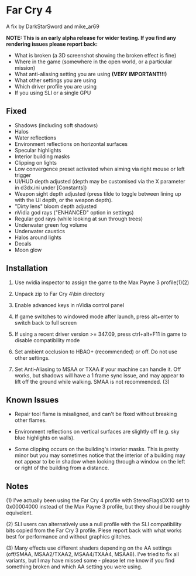 Far Cry 4
=========

A fix by DarkStarSword and mike_ar69

**NOTE: This is an early alpha release for wider testing. If you find any
rendering issues please report back:**

- What is broken (a 3D screenshot showing the broken effect is fine)
- Where in the game (somewhere in the open world, or a particular mission)
- What anti-aliasing setting you are using **(VERY IMPORTANT!!!)**
- What other settings you are using
- Which driver profile you are using
- If you using SLI or a single GPU

Fixed
-----
- Shadows (including soft shadows)
- Halos
- Water reflections
- Environment reflections on horizontal surfaces
- Specular highlights
- Interior building masks
- Clipping on lights
- Low convergence preset activated when aiming via right mouse or left trigger
- UI/HUD depth adjusted (depth may be customised via the X parameter in
  d3dx.ini under \[Constants\])
- Weapon sight depth adjusted (press tilde to toggle between lining up with the
  UI depth, or the weapon depth).
- "Dirty lens" bloom depth adjusted
- nVidia god rays ("ENHANCED" option in settings)
- Regular god rays (while looking at sun through trees)
- Underwater green fog volume
- Underwater caustics
- Halos around lights
- Decals
- Moon glow

Installation
------------
1. Use nvidia inspector to assign the game to the Max Payne 3 profile(1)(2)

2. Unpack zip to Far Cry 4\bin directory

3. Enable advanced keys in nVidia control panel

4. If game switches to windowed mode after launch, press alt+enter to switch
   back to full screen

5. If using a recent driver version >= 347.09, press ctrl+alt+F11 in game to
   disable compatibility mode

7. Set ambient occlusion to HBAO+ (recommended) or off. Do not use other
   settings.

8. Set Anti-Aliasing to MSAA or TXAA if your machine can handle it. Off works,
   but shadows will have a 1 frame sync issue, and may appear to lift off the
   ground while walking. SMAA is not recommended. (3)

Known Issues
------------
- Repair tool flame is misaligned, and can't be fixed without breaking other
  flames.

- Environment reflections on vertical surfaces are slightly off (e.g. sky blue
  highlights on walls).

- Some clipping occurs on the building's interior masks. This is pretty minor
  but you may sometimes notice that the interior of a building may not appear
  to be in shadow when looking through a window on the left or right of the
  building from a distance.

Notes
-----
(1) I've actually been using the Far Cry 4 profile with StereoFlagsDX10 set to
    0x00004000 instead of the Max Payne 3 profile, but they should be roughly
    equivelent.

(2) SLI users can alternatively use a null profile with the SLI compatibility
    bits copied from the Far Cry 3 profile. Plese report back with what works
    best for performance and without graphics glitches.

(3) Many effects use different shaders depending on the AA settings (off/SMAA,
    MSAA2/TXAA2, MSAA4/TXAA4, MSAA8). I've tried to fix all variants, but I may
    have missed some - please let me know if you find something broken and
    which AA setting you were using.

